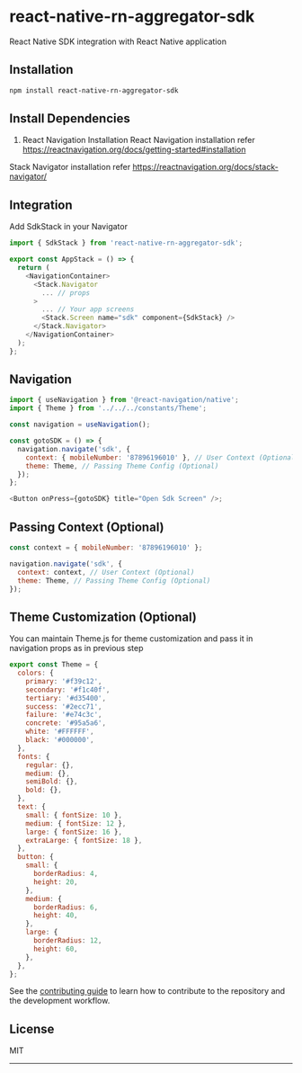 # react-native-rn-aggregator-sdk

React Native SDK integration with React Native application

## Installation

```sh
npm install react-native-rn-aggregator-sdk
```

## Install Dependencies

1. React Navigation Installation
   React Navigation installation refer https://reactnavigation.org/docs/getting-started#installation

Stack Navigator installation refer https://reactnavigation.org/docs/stack-navigator/

## Integration

Add SdkStack in your Navigator

```js
import { SdkStack } from 'react-native-rn-aggregator-sdk';

export const AppStack = () => {
  return (
    <NavigationContainer>
      <Stack.Navigator
        ... // props
      >
        ... // Your app screens
        <Stack.Screen name="sdk" component={SdkStack} />
      </Stack.Navigator>
    </NavigationContainer>
  );
};
```

## Navigation

```js
import { useNavigation } from '@react-navigation/native';
import { Theme } from '../../../constants/Theme';

const navigation = useNavigation();

const gotoSDK = () => {
  navigation.navigate('sdk', {
    context: { mobileNumber: '87896196010' }, // User Context (Optional)
    theme: Theme, // Passing Theme Config (Optional)
  });
};

<Button onPress={gotoSDK} title="Open Sdk Screen" />;
```

## Passing Context (Optional)

```js
const context = { mobileNumber: '87896196010' };

navigation.navigate('sdk', {
  context: context, // User Context (Optional)
  theme: Theme, // Passing Theme Config (Optional)
});
```

## Theme Customization (Optional)

You can maintain Theme.js for theme customization and pass it in navigation props as in previous step

```js
export const Theme = {
  colors: {
    primary: '#f39c12',
    secondary: '#f1c40f',
    tertiary: '#d35400',
    success: '#2ecc71',
    failure: '#e74c3c',
    concrete: '#95a5a6',
    white: '#FFFFFF',
    black: '#000000',
  },
  fonts: {
    regular: {},
    medium: {},
    semiBold: {},
    bold: {},
  },
  text: {
    small: { fontSize: 10 },
    medium: { fontSize: 12 },
    large: { fontSize: 16 },
    extraLarge: { fontSize: 18 },
  },
  button: {
    small: {
      borderRadius: 4,
      height: 20,
    },
    medium: {
      borderRadius: 6,
      height: 40,
    },
    large: {
      borderRadius: 12,
      height: 60,
    },
  },
};
```

See the [contributing guide](CONTRIBUTING.md) to learn how to contribute to the repository and the development workflow.

## License

MIT

---
